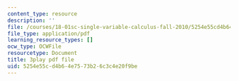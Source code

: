 ```yaml
---
content_type: resource
description: ''
file: /courses/18-01sc-single-variable-calculus-fall-2010/5254e55cd4b64e7573b26c3c4e20f9be_60VGKnYBpbg.pdf
file_type: application/pdf
learning_resource_types: []
ocw_type: OCWFile
resourcetype: Document
title: 3play pdf file
uid: 5254e55c-d4b6-4e75-73b2-6c3c4e20f9be
---
```

